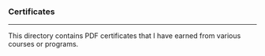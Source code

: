 ### Certificates
---------------

This directory contains PDF certificates that I have earned from various courses or programs.